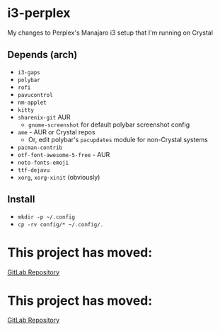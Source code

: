 # i3-perplex
My changes to Perplex's Manajaro i3 setup that I'm running on Crystal

## Depends (arch)
* `i3-gaps`
* `polybar`
* `rofi`
* `pavucontrol`
* `nm-applet`
* `kitty`
* `sharenix-git` AUR
	* `gnome-screenshot` for default polybar screenshot config
* `ame` - AUR or Crystal repos 
	* Or, edit polybar's `pacupdates` module for non-Crystal systems
* `pacman-contrib`
* `otf-font-awesome-5-free` - AUR
* `noto-fonts-emoji`
* `ttf-dejavu`
* `xorg`, `xorg-xinit` (obviously)

## Install
* `mkdir -p ~/.config`
* `cp -rv config/* ~/.config/.`


# This project has moved:
[GitLab Repository](https://gitlab.mattcompton.dev/matt/i3-perplex)

# This project has moved:
[GitLab Repository](https://gitlab.mattcompton.dev/matt/i3-perplex)